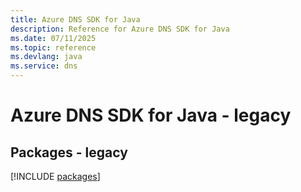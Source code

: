 ```yaml
---
title: Azure DNS SDK for Java
description: Reference for Azure DNS SDK for Java
ms.date: 07/11/2025
ms.topic: reference
ms.devlang: java
ms.service: dns
---
```

# Azure DNS SDK for Java - legacy
## Packages - legacy
[!INCLUDE [packages](dns-index.md)]